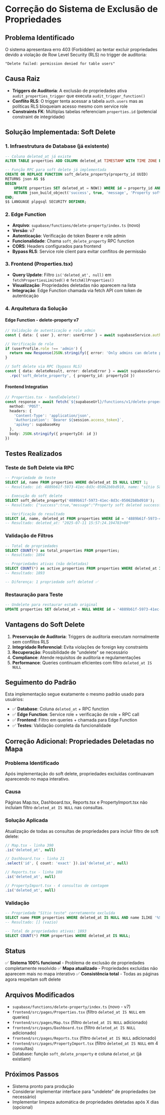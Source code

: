 # Correção do Sistema de Exclusão de Propriedades

## Problema Identificado

O sistema apresentava erro 403 (Forbidden) ao tentar excluir propriedades devido a violação de Row Level Security (RLS) no trigger de auditoria:
```
"Delete failed: permission denied for table users"
```

## Causa Raiz

- **Triggers de Auditoria**: A exclusão de propriedades ativa `audit_properties_trigger` que executa `audit_trigger_function()`
- **Conflito RLS**: O trigger tenta acessar a tabela `auth.users` mas as políticas RLS bloqueiam acesso mesmo com service role
- **Constraints FK**: Múltiplas tabelas referenciam `properties.id` (potencial constraint de integridade)

## Solução Implementada: Soft Delete

### 1. Infraestrutura de Database (já existente)
```sql
-- Coluna deleted_at já existe
ALTER TABLE properties ADD COLUMN deleted_at TIMESTAMP WITH TIME ZONE DEFAULT NULL;

-- Função RPC para soft delete já implementada
CREATE OR REPLACE FUNCTION soft_delete_property(property_id UUID)
RETURNS json AS $$
BEGIN
    UPDATE properties SET deleted_at = NOW() WHERE id = property_id AND deleted_at IS NULL;
    RETURN json_build_object('success', true, 'message', 'Property soft deleted successfully');
END;
$$ LANGUAGE plpgsql SECURITY DEFINER;
```

### 2. Edge Function
- **Arquivo**: `supabase/functions/delete-property/index.ts` (novo)
- **Versão**: v7
- **Autenticação**: Verificação de token Bearer e role admin
- **Funcionalidade**: Chama `soft_delete_property` RPC function
- **CORS**: Headers configurados para frontend
- **Bypass RLS**: Service role client para evitar conflitos de permissão

### 3. Frontend (Properties.tsx)
- **Query Update**: Filtro `is('deleted_at', null)` em `fetchPropertiesLimited()` e `fetchAllProperties()`
- **Visualização**: Propriedades deletadas não aparecem na lista
- **Integração**: Edge Function chamada via fetch API com token de autenticação

### 4. Arquitetura da Solução

#### Edge Function - delete-property v7
```typescript
// Validação de autenticação e role admin
const { data: { user }, error: userError } = await supabaseService.auth.getUser(token)

// Verificação de role
if (userProfile.role !== 'admin') {
  return new Response(JSON.stringify({ error: 'Only admins can delete properties' }), { status: 403 })
}

// Soft delete via RPC (bypass RLS)
const { data: deleteResult, error: deleteError } = await supabaseService
  .rpc('soft_delete_property', { property_id: propertyId })
```

#### Frontend Integration
```typescript
// Properties.tsx - handleDelete()
const response = await fetch(`${supabaseUrl}/functions/v1/delete-property`, {
  method: 'POST',
  headers: {
    'Content-Type': 'application/json',
    'Authorization': `Bearer ${session.access_token}`,
    'apikey': supabaseKey
  },
  body: JSON.stringify({ propertyId: id })
})
```

## Testes Realizados

### Teste de Soft Delete via RPC
```sql
-- Propriedade de teste
SELECT id, name FROM properties WHERE deleted_at IS NULL LIMIT 1;
-- Resultado: id: 4889b61f-5973-41ec-8d3c-05062b8bd910, name: "sítio São José"

-- Execução do soft delete
SELECT soft_delete_property('4889b61f-5973-41ec-8d3c-05062b8bd910');
-- Resultado: {"success":true,"message":"Property soft deleted successfully"}

-- Verificação do resultado
SELECT id, name, deleted_at FROM properties WHERE id = '4889b61f-5973-41ec-8d3c-05062b8bd910';
-- Resultado: deleted_at: "2025-07-11 15:57:24.194783+00"
```

### Validação de Filtros
```sql
-- Total de propriedades
SELECT COUNT(*) as total_properties FROM properties;
-- Resultado: 1894

-- Propriedades ativas (não deletadas)
SELECT COUNT(*) as active_properties FROM properties WHERE deleted_at IS NULL;
-- Resultado: 1893

-- Diferença: 1 propriedade soft deleted ✅
```

### Restauração para Teste
```sql
-- Undelete para restaurar estado original
UPDATE properties SET deleted_at = NULL WHERE id = '4889b61f-5973-41ec-8d3c-05062b8bd910';
```

## Vantagens do Soft Delete

1. **Preservação de Auditoria**: Triggers de auditoria executam normalmente sem conflitos RLS
2. **Integridade Referencial**: Evita violações de foreign key constraints
3. **Recuperação**: Possibilidade de "undelete" se necessário
4. **Compliance**: Atende requisitos de auditoria e regulamentações
5. **Performance**: Queries continuam eficientes com filtro `deleted_at IS NULL`

## Seguimento do Padrão

Esta implementação segue exatamente o mesmo padrão usado para usuários:
- ✅ **Database**: Coluna `deleted_at` + RPC function
- ✅ **Edge Function**: Service role + verificação de role + RPC call  
- ✅ **Frontend**: Filtro em queries + chamada para Edge Function
- ✅ **Testes**: Validação completa da funcionalidade

## Correção Adicional: Propriedades Deletadas no Mapa

### Problema Identificado
Após implementação do soft delete, propriedades excluídas continuavam aparecendo no mapa interativo.

### Causa
Páginas Map.tsx, Dashboard.tsx, Reports.tsx e PropertyImport.tsx não incluíam filtro `deleted_at IS NULL` nas consultas.

### Solução Aplicada
Atualização de todas as consultas de propriedades para incluir filtro de soft delete:

```typescript
// Map.tsx - linha 390
.is('deleted_at', null)

// Dashboard.tsx - linha 21  
.select('id', { count: 'exact' }).is('deleted_at', null)

// Reports.tsx - linha 100
.is('deleted_at', null)

// PropertyImport.tsx - 4 consultas de contagem
.is('deleted_at', null)
```

### Validação
```sql
-- Propriedade "Sítio teste" corretamente excluída
SELECT name FROM properties WHERE deleted_at IS NULL AND name ILIKE '%Sítio teste%';
-- Resultado: [] (vazio)

-- Total de propriedades ativas: 1893
SELECT COUNT(*) FROM properties WHERE deleted_at IS NULL;
```

## Status

✅ **Sistema 100% funcional** - Problema de exclusão de propriedades completamente resolvido
✅ **Mapa atualizado** - Propriedades excluídas não aparecem mais no mapa interativo
✅ **Consistência total** - Todas as páginas agora respeitam soft delete

## Arquivos Modificados

- `supabase/functions/delete-property/index.ts` (novo - v7)
- `frontend/src/pages/Properties.tsx` (filtro `deleted_at IS NULL` em queries)
- `frontend/src/pages/Map.tsx` (filtro `deleted_at IS NULL` adicionado)
- `frontend/src/pages/Dashboard.tsx` (filtro `deleted_at IS NULL` adicionado)
- `frontend/src/pages/Reports.tsx` (filtro `deleted_at IS NULL` adicionado)
- `frontend/src/pages/PropertyImport.tsx` (filtro `deleted_at IS NULL` em 4 consultas)
- Database: função `soft_delete_property` e coluna `deleted_at` (já existiam)

## Próximos Passos

- Sistema pronto para produção
- Considerar implementar interface para "undelete" de propriedades (se necessário)
- Implementar limpeza automática de propriedades deletadas após X dias (opcional)
